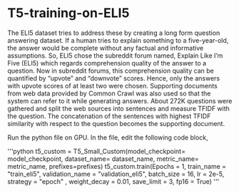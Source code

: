 # T5-training-on-ELI5

The ELI5 dataset tries to address these by creating a long form question answering
dataset. If a human tries to explain something to a five-year-old, the answer would be complete without
any factual and informative assumptions. So, ELI5 chose the subreddit forum named, Explain Like I’m Five
(ELI5) which regards comprehension quality of the answer to a question. Now in subreddit forums, this
comprehension quality can be quantified by “upvote” and “downvote” scores. Hence, only the answers
with upvote scores of at least two were chosen. Supporting documents from web data provided by
Common Crawl was also used so that the system can refer to it while generating answers. About 272K
questions were gathered and split the web sources into sentences and measure TFIDF with the question.
The concatenation of the sentences with highest TFIDF similarity with respect to the question becomes
the supporting document.

Run the python file on GPU. In the file, edit the following code block,

'''python
t5_custom = T5_Small_Custom(model_checkpoint= model_checkpoint, dataset_name= dataset_name, metric_name= metric_name, prefixes=prefixes)
t5_custom.train(Epochs = 1, train_name = "train_eli5", validation_name = "validation_eli5", 
                    batch_size = 16, lr = 2e-5, strategy = "epoch" , weight_decay = 0.01, save_limit = 3, fp16 = True)
'''
